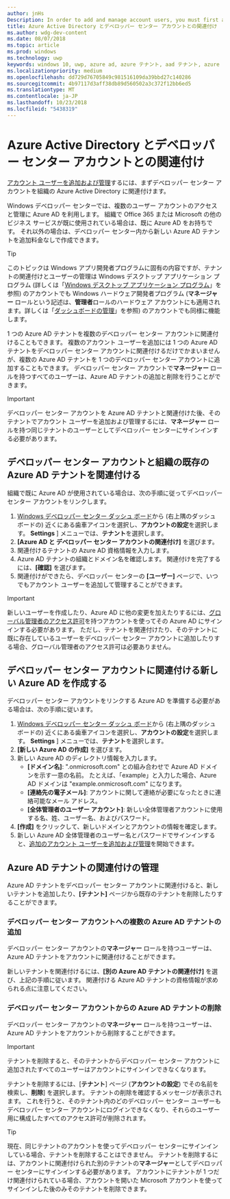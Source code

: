 ```yaml
---
author: jnHs
Description: In order to add and manage account users, you must first associate your Dev Center account with your organization's Azure Active Directory.
title: Azure Active Directory とデベロッパー センター アカウントとの関連付け
ms.author: wdg-dev-content
ms.date: 08/07/2018
ms.topic: article
ms.prod: windows
ms.technology: uwp
keywords: windows 10, uwp, azure ad, azure テナント, aad テナント, azure ad テナント, テナント管理, テナント
ms.localizationpriority: medium
ms.openlocfilehash: dd729d76705849c981516109da39bbd27c140286
ms.sourcegitcommit: 4b97117d3aff38db89d560502a3c372f12bb6ed5
ms.translationtype: MT
ms.contentlocale: ja-JP
ms.lasthandoff: 10/23/2018
ms.locfileid: "5438319"
---
```

# <a name="associate-azure-active-directory-with-your-dev-center-account"></a>Azure Active Directory とデベロッパー センター アカウントとの関連付け

[アカウント ユーザーを追加および管理](add-users-groups-and-azure-ad-applications.md)するには、まずデベロッパー センター アカウントを組織の Azure Active Directory に関連付けます。 

Windows デベロッパー センターでは、複数のユーザー アカウントのアクセスと管理に Azure AD を利用します。 組織で Office 365 または Microsoft の他のビジネス サービスが既に使用されている場合は、既に Azure AD をお持ちです。 それ以外の場合は、デベロッパー センター内から新しい Azure AD テナントを追加料金なしで作成できます。

> [!TIP]
> このトピックは Windows アプリ開発者プログラムに固有の内容ですが、テナントの関連付けとユーザーの管理は Windows デスクトップ アプリケーション プログラム (詳しくは「[Windows デスクトップ アプリケーション プログラム](https://docs.microsoft.com/windows/desktop/appxpkg/windows-desktop-application-program#add-and-manage-account-users)」を参照) のアカウントでも Windows ハードウェア開発者プログラム (**マネージャー** ロールという記述は、**管理者**ロールのハードウェア アカウントにも適用されます。詳しくは「[ダッシュボードの管理](https://docs.microsoft.com/windows-hardware/drivers/dashboard/dashboard-administration)」を参照) のアカウントでも同様に機能します。

1 つの Azure AD テナントを複数のデベロッパー センター アカウントに関連付けることもできます。 複数のアカウント ユーザーを追加には 1 つの Azure AD テナントをデベロッパー センター アカウントに関連付けるだけでかまいませんが、複数の Azure AD テナントを 1 つのデベロッパー センター アカウントに追加することもできます。 デベロッパー センター アカウントで**マネージャー** ロールを持つすべてのユーザーは、Azure AD テナントの追加と削除を行うことができます。

> [!IMPORTANT]
> デベロッパー センター アカウントを Azure AD テナントと関連付けた後、そのテナントでアカウント ユーザーを追加および管理するには、**マネージャー** ロールを持つ同じテナントのユーザーとしてデベロッパー センターにサインインする必要があります。


## <a name="associate-your-dev-center-account-with-your-organizations-existing-azure-ad-tenant"></a>デベロッパー センター アカウントと組織の既存の Azure AD テナントを関連付ける

組織で既に Azure AD が使用されている場合は、次の手順に従ってデベロッパー センター アカウントをリンクします。

1.  [Windows デベロッパー センター ダッシュ ボード](https://partner.microsoft.com/dashboard)から (右上隅のダッシュ ボードの) 近くにある歯車アイコンを選択し、**アカウントの設定**を選択します。 **Settings** ] メニューでは、**テナント**を選択します。
2.  **[Azure AD と デベロッパー センター アカウントの関連付け]** を選びます。
3.  関連付けるテナントの Azure AD 資格情報を入力します。
4.  Azure AD テナントの組織とドメイン名を確認します。 関連付けを完了するには、**[確認]** を選びます。
5.  関連付けができたら、デベロッパー センターの **[ユーザー]** ページで、いつでもアカウント ユーザーを追加して管理することができます。

> [!IMPORTANT]
> 新しいユーザーを作成したり、Azure AD に他の変更を加えたりするには、[グローバル管理者のアクセス許可](https://docs.microsoft.com/azure/active-directory/users-groups-roles/directory-assign-admin-roles)を持つアカウントを使ってその Azure AD にサインインする必要があります。 ただし、テナントを関連付けたり、そのテナントに既に存在しているユーザーをデベロッパー センター アカウントに追加したりする場合、グローバル管理者のアクセス許可は必要ありません。


## <a name="create-a-brand-new-azure-ad-to-associate-with-your-dev-center-account"></a>デベロッパー センター アカウントに関連付ける新しい Azure AD を作成する

デベロッパー センター アカウントをリンクする Azure AD を準備する必要がある場合は、次の手順に従います。

1.  [Windows デベロッパー センター ダッシュ ボード](https://partner.microsoft.com/dashboard)から (右上隅のダッシュ ボードの) 近くにある歯車アイコンを選択し、**アカウントの設定**を選択します。 **Settings** ] メニューでは、**テナント**を選択します。
2.  **[新しい Azure AD の作成]** を選びます。
3.  新しい Azure AD のディレクトリ情報を入力します。
    - **[ドメイン名]**: ".onmicrosoft.com" との組み合わせで Azure AD ドメインを示す一意の名前。 たとえば、「example」と入力した場合、Azure AD ドメインは "example.onmicrosoft.com" になります。
    - **[連絡先の電子メール]**: アカウントに関して連絡が必要になったときに連絡可能なメール アドレス。
    - **[全体管理者のユーザー アカウント]**: 新しい全体管理者アカウントに使用する名、姓、ユーザー名、およびパスワード。
4.  **[作成]** をクリックして、新しいドメインとアカウントの情報を確定します。
5.  新しい Azure AD 全体管理者のユーザー名とパスワードでサインインすると、[追加のアカウント ユーザーを追加および管理](add-users-groups-and-azure-ad-applications.md)を開始できます。


## <a name="manage-azure-ad-tenant-associations"></a>Azure AD テナントの関連付けの管理

Azure AD テナントをデベロッパー センター アカウントに関連付けると、新しいテナントを追加したり、**[テナント]** ページから既存のテナントを削除したりすることができます。


### <a name="add-multiple-azure-ad-tenants-to-your-dev-center-account"></a>デベロッパー センター アカウントへの複数の Azure AD テナントの追加

デベロッパー センター アカウントの**マネージャー** ロールを持つユーザーは、Azure AD テナントをアカウントに関連付けることができます。

新しいテナントを関連付けるには、**[別の Azure AD テナントの関連付け]** を選び、上記の手順に従います。 関連付ける Azure AD テナントの資格情報が求められる点に注意してください。


### <a name="remove-an-azure-ad-tenant-from-your-dev-center-account"></a>デベロッパー センター アカウントからの Azure AD テナントの削除

デベロッパー センター アカウントの**マネージャー** ロールを持つユーザーは、Azure AD テナントをアカウントから削除することができます。

> [!IMPORTANT]
> テナントを削除すると、そのテナントからデベロッパー センター アカウントに追加されたすべてのユーザーはアカウントにサインインできなくなります。 

テナントを削除するには、[**テナント**] ページ (**アカウントの設定**) でその名前を検索し、**削除**] を選択します。 テナントの削除を確認するメッセージが表示されます。 これを行うと、そのテナント内のどのデベロッパー センター ユーザーもデベロッパー センター アカウントにログインできなくなり、それらのユーザー用に構成したすべてのアクセス許可が削除されます。

> [!TIP]
> 現在、同じテナントのアカウントを使ってデベロッパー センターにサインインしている場合、テナントを削除することはできません。 テナントを削除するには、アカウントに関連付けられた別のテナントの**マネージャー**としてデベロッパー センターにサインインする必要があります。 アカウントにテナントが 1 つだけ関連付けられている場合、アカウントを開いた Microsoft アカウントを使ってサインインした後のみそのテナントを削除できます。


